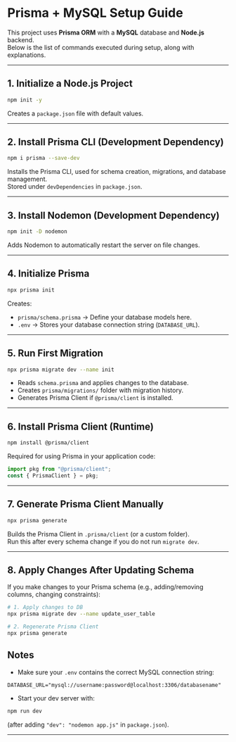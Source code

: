# Prisma + MySQL Setup Guide

This project uses **Prisma ORM** with a **MySQL** database and **Node.js** backend.  
Below is the list of commands executed during setup, along with explanations.

---

## 1. Initialize a Node.js Project
```bash
npm init -y
```
Creates a `package.json` file with default values.

---

## 2. Install Prisma CLI (Development Dependency)
```bash
npm i prisma --save-dev
```
Installs the Prisma CLI, used for schema creation, migrations, and database management.  
Stored under `devDependencies` in `package.json`.

---

## 3. Install Nodemon (Development Dependency)
```bash
npm init -D nodemon
```
Adds Nodemon to automatically restart the server on file changes.

---

## 4. Initialize Prisma
```bash
npx prisma init
```
Creates:
- `prisma/schema.prisma` → Define your database models here.
- `.env` → Stores your database connection string (`DATABASE_URL`).

---

## 5. Run First Migration
```bash
npx prisma migrate dev --name init
```
- Reads `schema.prisma` and applies changes to the database.
- Creates `prisma/migrations/` folder with migration history.
- Generates Prisma Client if `@prisma/client` is installed.

---

## 6. Install Prisma Client (Runtime)
```bash
npm install @prisma/client
```
Required for using Prisma in your application code:
```js
import pkg from "@prisma/client";
const { PrismaClient } = pkg;
```

---

## 7. Generate Prisma Client Manually
```bash
npx prisma generate
```
Builds the Prisma Client in `.prisma/client` (or a custom folder).  
Run this after every schema change if you do not run `migrate dev`.

---
## 8. Apply Changes After Updating Schema

If you make changes to your Prisma schema (e.g., adding/removing columns, changing constraints):

```bash
# 1. Apply changes to DB
npx prisma migrate dev --name update_user_table

# 2. Regenerate Prisma Client
npx prisma generate
```

## Notes
- Make sure your `.env` contains the correct MySQL connection string:
```env
DATABASE_URL="mysql://username:password@localhost:3306/databasename"
```
- Start your dev server with:
```bash
npm run dev
```
(after adding `"dev": "nodemon app.js"` in `package.json`).

---
